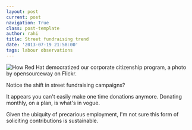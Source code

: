 ```yaml
---
layout: post
current: post
navigation: True
class: post-template
author: rahi
title: Street fundraising trend
date: '2013-07-19 21:58:00'
tags: labour observations
---
```


![How Red Hat democratized our corporate citizenship program, a photo by opensourceway on Flickr.][1]

Notice the shift in street fundraising campaigns?

It appears you can't easily make one time donations anymore. Donating monthly, on a plan, is what's in vogue.

Given the ubiquity of precarious employment, I'm not sure this form of soliciting contributions is sustainable.

[1]: https://i.imgur.com/H4YodCN.jpg

